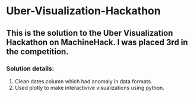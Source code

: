 # Uber-Visualization-Hackathon
## This is the solution to the Uber Visualization Hackathon on MachineHack. I was placed 3rd in the competition.
### Solution details:
1. Clean dates column which had anomaly in data formats.
2. Used plotly to make interactivive visualizations using python.
